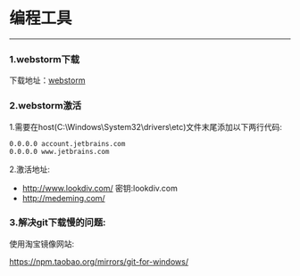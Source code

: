 # 编程工具
---
### 1.webstorm下载
下载地址：[webstorm](https://www.jetbrains.com/webstorm/)

### 2.webstorm激活 
1.需要在host(C:\Windows\System32\drivers\etc)文件末尾添加以下两行代码:
````
0.0.0.0 account.jetbrains.com
0.0.0.0 www.jetbrains.com
````

2.激活地址:
* http://www.lookdiv.com/   密钥:lookdiv.com
* http://medeming.com/

### 3.解决git下载慢的问题:
使用淘宝镜像网站:

https://npm.taobao.org/mirrors/git-for-windows/